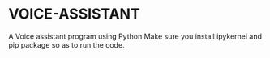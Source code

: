 # VOICE-ASSISTANT
A Voice assistant program using Python
Make sure you install ipykernel and pip package so as to run the code.
